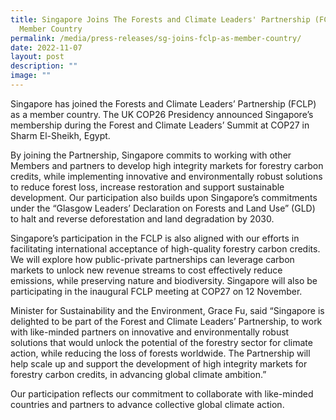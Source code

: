 ```yaml
---
title: Singapore Joins The Forests and Climate Leaders' Partnership (FCLP) as a
  Member Country
permalink: /media/press-releases/sg-joins-fclp-as-member-country/
date: 2022-11-07
layout: post
description: ""
image: ""
---
```


Singapore has joined the Forests and Climate Leaders’ Partnership (FCLP) as a member country. The UK COP26 Presidency announced Singapore’s membership during the Forest and Climate Leaders’ Summit at COP27 in Sharm El-Sheikh, Egypt.

By joining the Partnership, Singapore commits to working with other Members and partners to develop high integrity markets for forestry carbon credits, while implementing innovative and environmentally robust solutions to reduce forest loss, increase restoration and support sustainable development. Our participation also builds upon Singapore’s commitments under the “Glasgow Leaders’ Declaration on Forests and Land Use” (GLD) to halt and reverse deforestation and land degradation by 2030.

Singapore’s participation in the FCLP is also aligned with our efforts in facilitating international acceptance of high-quality forestry carbon credits. We will explore how public-private partnerships can leverage carbon markets to unlock new revenue streams to cost effectively reduce emissions, while preserving nature and biodiversity. Singapore will also be participating in the inaugural FCLP meeting at COP27 on 12 November.

Minister for Sustainability and the Environment, Grace Fu, said “Singapore is delighted to be part of the Forest and Climate Leaders’ Partnership, to work with like-minded partners on innovative and environmentally robust solutions that would unlock the potential of the forestry sector for climate action, while reducing the loss of forests worldwide. The Partnership will help scale up and support the development of high integrity markets for forestry carbon credits, in advancing global climate ambition.”

Our participation reflects our commitment to collaborate with like-minded countries and partners to advance collective global climate action.